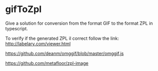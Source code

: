 # gifToZpl
Give a solution for conversion from the format GIF to the format ZPL in typescript.

To verify if the generated ZPL il correct follow the link: http://labelary.com/viewer.html

https://github.com/deanm/omggif/blob/master/omggif.js

https://github.com/metafloor/zpl-image
